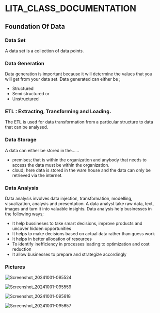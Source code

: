 # LITA_CLASS_DOCUMENTATION

## Foundation Of Data

### Data Set 
A data set is a collection of data points.

### Data Generation 
Data generation is important because it will determine the values that you will get from your data set. Data generated can either be ;
- Structured
- Semi structured or
- Unstructured
  
### ETL : Extracting, Transforming and Loading.
The ETL is used for data transformation from a particular structure to data that can be analysed.
 
### Data Storage
A data can either be stored in the......
- premises; that is within the organization and anybody that needs to access the data must be within the organization.
- cloud; here data is stored in the ware house and the data can only be retrieved via the internet.

### Data Analysis
Data analysis involves data injection, transformation, modelling, visualization, analysis and presentation. 
A data analyst take raw data, text, images and turn it into valuable insights. Data analysis help businesses in the following ways;

- It help bussineses to take smart decisions, improve products and uncover hidden opportunities
- It helps to make decisions based on actual data rather than guess work
- It helps in better allocation of resources
- To identify inefficiency in processes leading to optimization and cost reduction
- It allow businesses to prepare and strategize accordingly

### Pictures

  ![Screenshot_20241001-095524](https://github.com/user-attachments/assets/be23c4a3-9260-4d14-b02b-39b6dd9d5f51)
  

  ![Screenshot_20241001-095559](https://github.com/user-attachments/assets/f9a97152-693f-4b5e-818c-4e2611927400)
  

  ![Screenshot_20241001-095618](https://github.com/user-attachments/assets/17244bab-c288-4ded-affb-dfa60806b177)
  

  ![Screenshot_20241001-095657](https://github.com/user-attachments/assets/0577fab5-9ca2-4f28-bf7b-2c01a88f885d)


